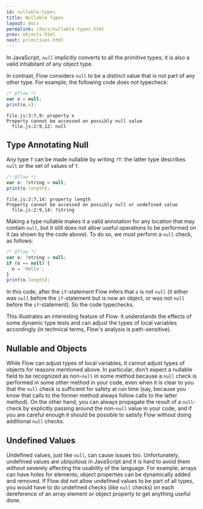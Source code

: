 ```yaml
---
id: nullable-types
title: Nullable Types
layout: docs
permalink: /docs/nullable-types.html
prev: objects.html
next: primitives.html
---
```


In JavaScript, `null` implicitly converts to all the primitive types; it is
also a valid inhabitant of any object type.

In contrast, Flow considers `null` to be a distinct value that is not part of
any other type. For example, the following code does not typecheck:

```javascript
/* @flow */
var o = null;
print(o.x);
```

```bbcode
file.js:3:7,9: property x
Property cannot be accessed on possibly null value
  file.js:2:9,12: null
```

## Type Annotating Null

Any type `T` can be made nullable by writing `?T`: the latter type
describes `null` or the set of values of `T`.

```javascript
/* @flow */
var o: ?string = null;
print(o.length);
```

```bbcode
file.js:3:7,14: property length
Property cannot be accessed on possibly null or undefined value
  file.js:2:9,14: ?string
```

Making a type nullable makes it a valid annotation for any location that may
contain `null`, but it still does not allow useful operations to be performed
on it (as shown by the code above). To do so, we must perform a `null` check,
as follows:

```javascript
/* @flow */
var o: ?string = null;
if (o == null) {
  o = 'hello';
}
print(o.length);
```

In this code, after the `if`-statement Flow infers that `o` is not `null` (it
either was `null` before the `if`-statement but is now an object, or was not
`null` before the `if`-statement). So the code typechecks.

This illustrates an interesting feature of Flow: it understands the effects of
some dynamic type tests and can adjust the types of local variables
accordingly (in technical terms, Flow's analysis is path-sensitive).

## Nullable and Objects

While Flow can adjust types of local variables, it cannot adjust types of
objects for reasons mentioned above. In particular, don't expect a nullable
field to be recognized as non-`null` in some method because a `null` check is
performed in some other method in your code, even when it is clear to you that
the `null` check is sufficient for safety at run time (say, because you know
that calls to the former method always follow calls to the latter method). On
the other hand, you can always propagate the result of a `null`-check by
explicitly passing around the non-`null` value in your code, and if you are
careful enough it should be possible to satisfy Flow without doing additional
`null` checks.

## Undefined Values

Undefined values, just like `null`, can cause issues too. Unfortunately,
undefined values are ubiquitous in JavaScript and it is hard to avoid them
without severely affecting the usability of the language. For example, arrays
can have holes for elements; object properties can be dynamically added and
removed. If Flow did not allow undefined values to be part of all types, you
would have to do undefined checks (like `null` checks) on each dereference of
an array element or object property to get anything useful done.
